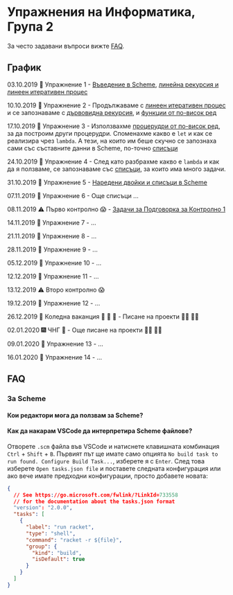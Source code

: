 # Упражнения на Информатика, Група 2

За често задавани въпроси вижте [FAQ](#FAQ).

## График

03.10.2019 :school: Упражнение 1 - [Въведение в Scheme](01-introduction-to-scheme/),
[линейна рекурсия и линеен итеративен процес](02-linear-iterative-process/)

10.10.2019 :school: Упражнение 2 - Продължаваме с
[линеен итеративен процес](02-linear-iterative-process/)
и се запознаваме с [дървовидна рекурсия](03-tree-recursion/),
и [функции от по-висок ред](04-higher-order-functions/)

17.10.2019 :school: Упражнение 3 - Използвахме [процерудри от по-висок ред](04-higher-order-functions/), за да построим други процерудри.
Споменахме какво е `let` и как се реализира чрез `lambda`.
А тези, на които им беше скучно се запознаха сами със съставните данни в Scheme,
по-точно [списъци](05-lists/)

24.10.2019 :school: Упражнение 4 - След като разбрахме какво е `lambda` и
как да я ползваме, се запознаваме със [списъци](05-lists/),
за които има много задачи.

31.10.2019 :school: Упражнение 5 - [Наредени двойки и списъци в Scheme](05-lists/)

07.11.2019 :school: Упражнение 6 - Още списъци ...

08.11.2019 :warning: Първо контролно :scream: - [Задачи за Подговорка за Контролно 1](exam-1/)

14.11.2019 :school: Упражнение 7 - ...

21.11.2019 :school: Упражнение 8 - ...

28.11.2019 :school: Упражнение 9 - ...

05.12.2019 :school: Упражнение 10 - ...

12.12.2019 :school: Упражнение 11 - ...

13.12.2019 :warning: Второ контролно :scream:

19.12.2019 :school: Упражнение 12 - ...

26.12.2019 :christmas_tree: Коледна ваканция :gift: :santa: :deer: - Писане на проекти :woman_technologist: :man_technologist:

02.01.2020 :fireworks: ЧНГ :tada: - Още писане на проекти :man_technologist: :woman_technologist:

09.01.2020 :school: Упражнение 13 - ...

16.01.2020 :school: Упражнение 14 - ...

## FAQ

### За Scheme

#### Кои редактори мога да ползвам за Scheme?

#### Как да накарам VSCode да интерпретира Scheme файлове?

Отворете `.scm` файла във VSCode и натиснете клавишната комбинация
`Ctrl` + `Shift` + `B`. Първият път ще имате само опцията
`No build task to run found. Configure Build Task...`, изберете я с `Enter`.
След това изберете `Open tasks.json file` и поставете следната конфигурация
или ако вече имате предходни конфигурации, просто добавете новата:

```json
{
  // See https://go.microsoft.com/fwlink/?LinkId=733558
  // for the documentation about the tasks.json format
  "version": "2.0.0",
  "tasks": [
    {
      "label": "run racket",
      "type": "shell",
      "command": "racket -r ${file}",
      "group": {
        "kind": "build",
        "isDefault": true
      }
    }
  ]
}
```
